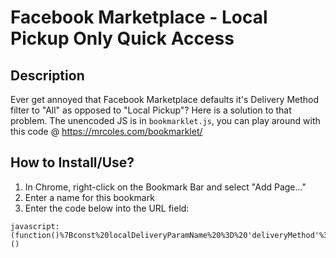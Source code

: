 # Facebook Marketplace - Local Pickup Only Quick Access

## Description
Ever get annoyed that Facebook Marketplace defaults it's Delivery Method filter to "All" as opposed to "Local Pickup"? Here is a solution to that problem.
The unencoded JS is in `bookmarklet.js`, you can play around with this code @ https://mrcoles.com/bookmarklet/

## How to Install/Use?
1. In Chrome, right-click on the Bookmark Bar and select "Add Page..."
2. Enter a name for this bookmark
3. Enter the code below into the URL field:
```
javascript:(function()%7Bconst%20localDeliveryParamName%20%3D%20'deliveryMethod'%3Bconst%20localDeliveryParamVal%20%3D%20'local_pick_up'%3Bconst%20url%20%3D%20window.location.toString()%3Bconst%20appendOperator%20%3D%20url.includes('%3F')%20%3F%20'%26'%20%3A%20'%3F'%3Bconst%20newUrl%20%3D%20url.concat(appendOperator%2C%20localDeliveryParamName%2C%20'%3D'%2C%20localDeliveryParamVal)%3Bwindow.open(newUrl%2C%20'_self')%7D)()
```
